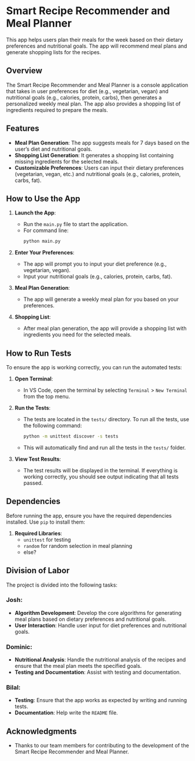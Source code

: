 # Smart Recipe Recommender and Meal Planner

This app helps users plan their meals for the week based on their dietary preferences and nutritional goals. The app will recommend meal plans and generate shopping lists for the recipes.

## Overview

The Smart Recipe Recommender and Meal Planner is a console application that takes in user preferences for diet (e.g., vegetarian, vegan) and nutritional goals (e.g., calories, protein, carbs), then generates a personalized weekly meal plan. The app also provides a shopping list of ingredients required to prepare the meals.

## Features

- **Meal Plan Generation**: The app suggests meals for 7 days based on the user’s diet and nutritional goals.
- **Shopping List Generation**: It generates a shopping list containing missing ingredients for the selected meals.
- **Customizable Preferences**: Users can input their dietary preferences (vegetarian, vegan, etc.) and nutritional goals (e.g., calories, protein, carbs, fat).

## How to Use the App

1. **Launch the App**:
   - Run the `main.py` file to start the application.
   - For command line:
     ```bash
     python main.py
     ```

2. **Enter Your Preferences**:
   - The app will prompt you to input your diet preference (e.g., vegetarian, vegan).
   - Input your nutritional goals (e.g., calories, protein, carbs, fat).

3. **Meal Plan Generation**:
   - The app will generate a weekly meal plan for you based on your preferences.

4. **Shopping List**:
   - After meal plan generation, the app will provide a shopping list with ingredients you need for the selected meals.

## How to Run Tests

To ensure the app is working correctly, you can run the automated tests:

1. **Open Terminal**:
   - In VS Code, open the terminal by selecting `Terminal` > `New Terminal` from the top menu.

2. **Run the Tests**:
   - The tests are located in the `tests/` directory. To run all the tests, use the following command:
     ```bash
     python -m unittest discover -s tests
     ```
   - This will automatically find and run all the tests in the `tests/` folder.

3. **View Test Results**:
   - The test results will be displayed in the terminal. If everything is working correctly, you should see output indicating that all tests passed.

## Dependencies

Before running the app, ensure you have the required dependencies installed. Use `pip` to install them:

1. **Required Libraries**:
   - `unittest` for testing
   - `random` for random selection in meal planning
   - else?

## Division of Labor

The project is divided into the following tasks:

### Josh:
- **Algorithm Development**: Develop the core algorithms for generating meal plans based on dietary preferences and nutritional goals.
- **User Interaction**: Handle user input for diet preferences and nutritional goals.

### Dominic:
- **Nutritional Analysis**: Handle the nutritional analysis of the recipes and ensure that the meal plan meets the specified goals.
- **Testing and Documentation**: Assist with testing and documentation.

### Bilal:
- **Testing**: Ensure that the app works as expected by writing and running tests.
- **Documentation**: Help write the `README` file.


## Acknowledgments

- Thanks to our team members for contributing to the development of the Smart Recipe Recommender and Meal Planner.


